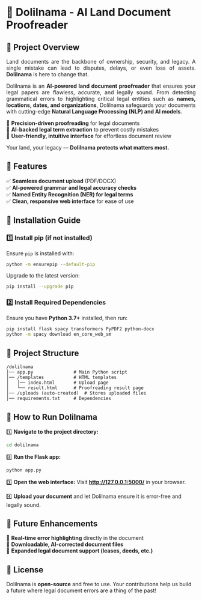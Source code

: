 
# 📜 Dolilnama - AI Land Document Proofreader

## 🌟 Project Overview
<div align="justify" >
   
Land documents are the backbone of ownership, security, and legacy. A single mistake can lead to disputes, delays, or even loss of assets. **Dolilnama** is here to change that. 

Dolilnama is an **AI-powered land document proofreader** that ensures your legal papers are flawless, accurate, and legally sound. From detecting grammatical errors to highlighting critical legal entities such as **names, locations, dates, and organizations**, Dolilnama safeguards your documents with cutting-edge **Natural Language Processing (NLP) and AI models**.
</div>

🔹 **Precision-driven proofreading** for legal documents  
🔹 **AI-backed legal term extraction** to prevent costly mistakes  
🔹 **User-friendly, intuitive interface** for effortless document review  

Your land, your legacy — **Dolilnama protects what matters most.**



## 🚀 Features
✅ **Seamless document upload** (PDF/DOCX)  
✅ **AI-powered grammar and legal accuracy checks**  
✅ **Named Entity Recognition (NER) for legal terms**  
✅ **Clean, responsive web interface** for ease of use  



## 🔧 Installation Guide
### 1️⃣ Install pip (if not installed)
Ensure `pip` is installed with:
```bash
python -m ensurepip --default-pip
```
Upgrade to the latest version:
```bash
pip install --upgrade pip
```

### 2️⃣ Install Required Dependencies
Ensure you have **Python 3.7+** installed, then run:
```bash
pip install flask spacy transformers PyPDF2 python-docx
python -m spacy download en_core_web_sm
```



## 📂 Project Structure
```
/dolilnama
│── app.py               # Main Python script
│── /templates           # HTML templates
│   │── index.html       # Upload page
│   └── result.html      # Proofreading result page
│── /uploads (auto-created)  # Stores uploaded files
│── requirements.txt     # Dependencies
```



## 🎯 How to Run Dolilnama
1️⃣ **Navigate to the project directory:**
   ```bash
   cd dolilnama
   ```

2️⃣ **Run the Flask app:**
   ```bash
   python app.py
   ```

3️⃣ **Open the web interface:**
   Visit **http://127.0.0.1:5000/** in your browser.

4️⃣ **Upload your document** and let Dolilnama ensure it is error-free and legally sound.



## 🔮 Future Enhancements
🚀 **Real-time error highlighting** directly in the document  
📂 **Downloadable, AI-corrected document files**  
📜 **Expanded legal document support (leases, deeds, etc.)**  



## 📜 License
Dolilnama is **open-source** and free to use. Your contributions help us build a future where legal document errors are a thing of the past! 

